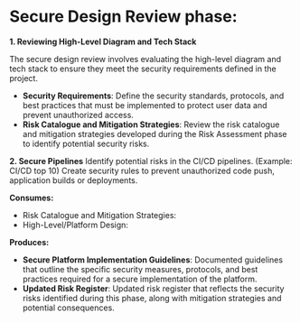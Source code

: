 # Secure Design Review phase:

**1. Reviewing High-Level Diagram and Tech Stack**

The secure design review involves evaluating the high-level diagram and tech stack to ensure they meet the security requirements defined in the project.

* **Security Requirements**: Define the security standards, protocols, and best practices that must be implemented to protect user data and prevent unauthorized access.
* **Risk Catalogue and Mitigation Strategies**: Review the risk catalogue and mitigation strategies developed during the Risk Assessment phase to identify potential security risks.

**2. Secure Pipelines**
Identify potential risks in the CI/CD pipelines. (Example: CI/CD top 10)
Create security rules to prevent unauthorized code push, application builds or deployments.

**Consumes:**

* Risk Catalogue and Mitigation Strategies:
* High-Level/Platform Design:

**Produces:**

* **Secure Platform Implementation Guidelines**: Documented guidelines that outline the specific security measures, protocols, and best practices required for a secure implementation of the platform.
* **Updated Risk Register**: Updated risk register that reflects the security risks identified during this phase, along with mitigation strategies and potential consequences.
